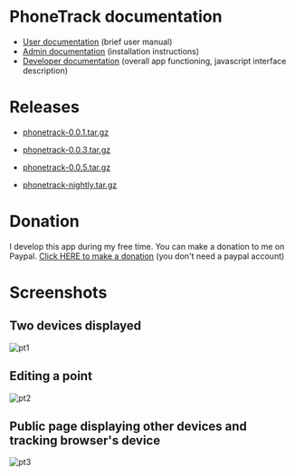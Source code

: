 # PhoneTrack documentation

* [User documentation](userdoc) (brief user manual)
* [Admin documentation](admindoc) (installation instructions)
* [Developer documentation](devdoc) (overall app functioning, javascript interface description)

# Releases

* [phonetrack-0.0.1.tar.gz](/uploads/cf086aad8a07f8272eefcff04a4a17fe/phonetrack-0.0.1.tar.gz)
* [phonetrack-0.0.3.tar.gz](/uploads/edd3d29d0022035177741e165086bf6b/phonetrack-0.0.3.tar.gz)
* [phonetrack-0.0.5.tar.gz](/uploads/b83ba61b13e7e1458a5122a9e34332b2/phonetrack-0.0.5.tar.gz)

* [phonetrack-nightly.tar.gz](/uploads/be3b6f376107588527d308f4f69b1765/phonetrack-nightly.tar.gz)

# Donation

I develop this app during my free time. You can make a donation to me on Paypal. [Click HERE to make a donation](https://www.paypal.com/cgi-bin/webscr?cmd=_s-xclick&hosted_button_id=66PALMY8SF5JE) (you don't need a paypal account)

# Screenshots

## Two devices displayed
![pt1](/uploads/58881f5d155a91aec3c0db9f051126e0/pt1.jpeg)

## Editing a point
![pt2](/uploads/9ee540e94ca32fce8747f411bbc9149b/pt2.jpeg)

## Public page displaying other devices and tracking browser's device
![pt3](/uploads/97b3e41c3fa49ddebee52c3d9de540c7/pt3.jpeg)
